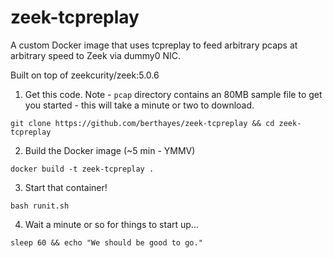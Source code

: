 # zeek-tcpreplay
A custom Docker image that uses tcpreplay to feed arbitrary pcaps at arbitrary speed to Zeek via dummy0 NIC.  

Built on top of zeekcurity/zeek:5.0.6

1. Get this code. Note - `pcap` directory contains an 80MB sample file to get you started - this will take a minute or two to download.
```
git clone https://github.com/berthayes/zeek-tcpreplay && cd zeek-tcpreplay
```
2. Build the Docker image (~5 min - YMMV)
```
docker build -t zeek-tcpreplay .
```
3. Start that container!
```
bash runit.sh
```
4. Wait a minute or so for things to start up...
```
sleep 60 && echo "We should be good to go."
```
